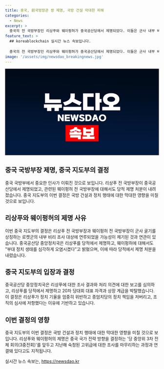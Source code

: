```yaml
---
title: 중국, 前국방장관 쌍 제명, 국방 건설 막대한 피해
categories:
  - News
excerpt: >
  중국의 전 국방부장인 리상푸와 웨이펑허가 중국공산당에서 제명되었다. 이들은 군사 내부 비리와 부대의 정치 행태를 심각하게 오염시켰다는 이유로 제명되었으며, 뇌물 수수 등의 혐의가 제기되었다. 이로써 중국의 공산당은 고위급 간부들의 부패 문제에 대해 엄중히 대처하고 있다. 이번 조치는 중국의 국방 건설과 군대의 이미지에 막대한 영향을 미칠 것으로 보여, 중국의 국가 전략 방향을 결정하는 중요한 시점에 이뤄진 것으로 지적되고 있다.
feature_text: >
  ## koreablockchain 실시간 뉴스 속보입니다.

  중국의 전 국방부장인 리상푸와 웨이펑허가 중국공산당에서 제명되었다. 이들은 군사 내부 비리와 부대의 정치 행태를 심각하게 오염시켰다는 이유로 제명되었으며, 뇌물 수수 등의 혐의가 제기되었다. 이로써 중국의 공산당은 고위급 간부들의 부패 문제에 대해 엄중히 대처하고 있다. 이번 조치는 중국의 국방 건설과 군대의 이미지에 막대한 영향을 미칠 것으로 보여, 중국의 국가 전략 방향을 결정하는 중요한 시점에 이뤄진 것으로 지적되고 있다.
image: '/assets/img/newsdao_breakingnews.jpg'
---
```


<p><img src="/assets/img/newsdao_breakingnews.jpg" alt="koreablockchain 속보" /></p>

<h2 data-ke-size="size26">중국 국방부장 제명, 중국 지도부의 결정</h2>

<p data-ke-size="size16">중국 국방부에서 중요한 인사가 이뤄진 것으로 보입니다. 리상푸 전 국방부장이 중국공산당에서 제명되었고, 관련된 웨이펑허 전 국방부장에 대해서도 당적 제명 처분이 내려졌습니다. 중국 지도부의 이번 결정은 국방 건설과 정치 행태에 대한 막대한 영향을 미칠 것으로 보입니다.</p>

<h2 data-ke-size="size26">리상푸와 웨이펑허의 제명 사유</h2>

<p data-ke-size="size16">이번 중국 지도부의 결정은 리상푸 전 국방부장과 웨이펑허 전 국방부장이 군사 굴기를 상징하는 로켓군의 내부 비리 조사 대상에 연루되었을 가능성이 제기된 것과 연관이 있습니다. 중국공산당 중앙정치국은 리상푸를 당적에서 제명하고, 웨이펑허에 대해서도 "부대 정치 생태를 심각하게 오염시켰다"고 밝혔으며, 이에 따라 당적에서 제명 처분을 내렸습니다.</p>

<h2 data-ke-size="size26">중국 지도부의 입장과 결정</h2>

<p data-ke-size="size16">중국공산당 중앙정치국은 리상푸에 대한 조사 결과와 처리 의견에 대한 보고를 심의하고, 리상푸를 당적에서 제명하고 20차 당대회 대표 자격과 상장 계급을 박탈했습니다. 이 결정은 리상푸가 정치 기율을 엄중히 위반하고 종엄치당의 정치 책임을 저버리고, 조직의 심사에 저항했다는 이유에 기반하고 있습니다.</p>

<h2 data-ke-size="size26">이번 결정의 영향</h2>

<p data-ke-size="size16">중국 지도부의 이번 결정은 국방 건설과 정치 행태에 대한 막대한 영향을 미칠 것으로 보입니다. 리상푸와 웨이펑허의 제명은 중국 국가 전략 방향을 결정하는 '당 중앙위 3차 전체 회의(3중전회)'를 앞두고 지난해 숙청된 고위급에 대한 조사를 마무리하는 과정과 연결돼 있다고도 지적됩니다.</p>
실시간 뉴스 속보는, <a href="https://newsdao.kr" rel="dofollow">https://newsdao.kr</a>


